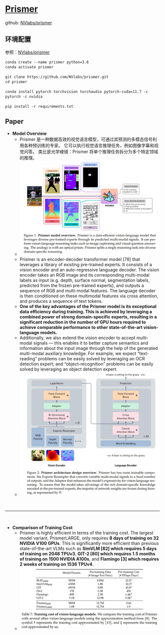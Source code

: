 # [Prismer](https://arxiv.org/pdf/2303.02506.pdf)

github: [NVlabs/prismer](https://github.com/NVlabs/prismer)

## 环境配置

参照：[NVlabs/prismer](https://github.com/NVlabs/prismer)

```
conda create --name prismer python=3.8
conda activate prismer

git clone https://github.com/NVlabs/prismer.git
cd prismer

conda install pytorch torchvision torchaudio pytorch-cuda=11.7 -c pytorch -c nvidia

pip install -r requirements.txt

```

## Paper

* **Model Overview**
    * Prismer 是一种数据高效的视觉语言模型，可通过其预测的多模态信号利用各种预训练的专家。 它可以执行视觉语言推理任务，例如图像字幕和视觉问答。 类比是光学棱镜：Prismer 将单个推理任务拆分为多个特定领域的推理。
    * ![](./images/prismer/f1-prismer-model-overview.jpg)
    * Prismer is an encoder-decoder transformer model [78] that leverages a library of existing pre-trained experts. It consists of a vision encoder and an auto-regressive language decoder. The vision encoder takes an RGB image and its corresponding multi-modal labels as input (e.g. depth, surface normal, segmentation labels, predicted from the frozen pre-trained experts), and outputs a sequence of RGB and multi-modal features. The language decoder is then conditioned on these multimodal features via cross attention, and produces a sequence of text tokens.
    * **One of the key advantages of the Prismer model is its exceptional data efficiency during training. This is achieved by leveraging a combined power of strong domain-specific experts, resulting in a significant reduction in the number of GPU hours required to achieve comparable performance to other state-of-the-art vision-language models.**
    * Additionally, we also extend the vision encoder to accept multi-modal signals — this enables it to better capture semantics and information about the input image through the help of the generated multi-modal auxiliary knowledge. For example, we expect “text-reading” problems can be easily solved by leveraging an OCR detection expert; and “object-recognition” problems can be easily solved by leveraging an object detection expert.
    * ![](./images/prismer/f2-prismer-arch-overview.jpg)

<br>

* ****


<br>

* **Comparison of Training Cost**
    * Prismer is highly efficient in terms of the training cost. The largest model variant, PrismerLARGE, only requires **8 days of training on 32 NVIDIA V100 GPUs**. This is significantly more efficient than previous state-of-the-art VLMs such as **SimVLM [82] which requires 5 days of training on 2048 TPUv3**, **GIT-2 [80] which requires 1.5 months of training on 1500 NVIDIA A100s**, and **Flamingo [3] which requires 2 weeks of training on 1536 TPUv4**. 
    * ![](./images/prismer/t7-training-cost.JPG)